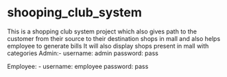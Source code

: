 # shooping_club_system
This is a shopping club system project which also gives path to the customer from their source to their destination shops in mall and also helps employee to generate bills
It will also display shops present in mall with categories
Admin:-
username: admin
password: pass


Employee: -
username: employee
password: pass
